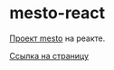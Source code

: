 # mesto-react

[Проект mesto](https://github.com/SergeevPavel4696/mesto) на реакте.

[Ссылка на страницу](https://sergeevpavel4696.github.io/mesto-react/)
